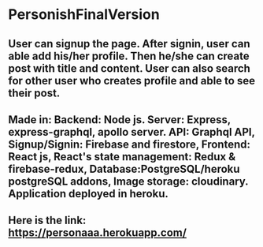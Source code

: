 # PersonishFinalVersion

## User can signup the page. After signin, user can able add his/her profile. Then he/she can create post with title and content. User can also search for other user who creates profile and able to see their post.

## Made in: Backend: Node js. Server: Express, express-graphql, apollo server. API: Graphql API, Signup/Signin: Firebase and firestore, Frontend: React js, React's state management: Redux & firebase-redux, Database:PostgreSQL/heroku postgreSQL addons, Image storage: cloudinary. Application deployed in heroku.

## Here is the link: https://personaaa.herokuapp.com/
